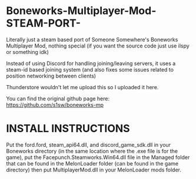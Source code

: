 # Boneworks-Multiplayer-Mod-STEAM-PORT-
Literally just a steam based port of Someone Somewhere's Boneworks Multiplayer Mod, nothing special (if you want the source code just use ilspy or something idk)

Instead of using Discord for handling joining/leaving servers, it uses a steam-id based joining system (and also fixes some issues related to position networking between clients)

Thunderstore wouldn't let me upload this so I uploaded it here.

You can find the original github page here: https://github.com/s1sw/boneworks-mp

# INSTALL INSTRUCTIONS

Put the ford.ford, steam_api64.dll, and discord_game_sdk.dll in your Boneworks directory (in the same location where the .exe file is for the game), put the Facepunch.Steamworks.Win64.dll file in the Managed folder that can be found in the MelonLoader folder (can be found in the game directory) then put MultiplayerMod.dll in your MelonLoader mods folder.
